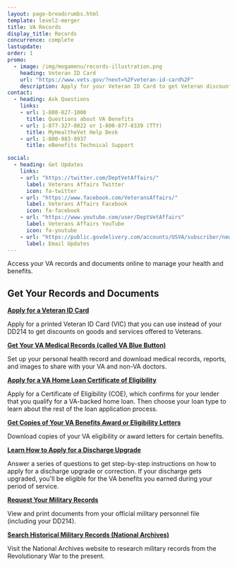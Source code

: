 ```yaml
---
layout: page-breadcrumbs.html
template: level2-merger
title: VA Records
display_title: Records
concurrence: complete
lastupdate:
order: 1
promo:
  - image: /img/megamenu/records-illustration.png
    heading: Veteran ID Card
    url: "https://www.vets.gov/?next=%2Fveteran-id-card%2F"
    description: Apply for your Veteran ID Card to get Veteran discounts on goods and services.
contact:
  - heading: Ask Questions
    links:
    - url: 1-800-827-1000 
      title: Questions about VA Benefits
    - url: 1-877-327-0022 or 1-800-877-8339 (TTY) 
      title: MyHealtheVet Help Desk
    - url: 1-800-983-0937
      title: eBenefits Technical Support

social:
  - heading: Get Updates
    links:
    - url: "https://twitter.com/DeptVetAffairs/"
      label: Veterans Affairs Twitter
      icon: fa-twitter
    - url: "https://www.facebook.com/VeteransAffairs/"
      label: Veterans Affairs Facebook
      icon: fa-facebook
    - url: "https://www.youtube.com/user/DeptVetAffairs"
      label: Veterans Affairs YouTube
      icon: fa-youtube
    - url: "https://public.govdelivery.com/accounts/USVA/subscriber/new"
      label: Email Updates
---
```


<p class="va-introtext">
Access your VA records and documents online to manage your health and benefits.
</p>

<section id="get" class="merger-majorlinks">

  <h2 class="highlight">Get Your Records and Documents</h2>

  <div class="link">
    <a href="https://www.vets.gov/veteran-id-card/"><b>Apply for a Veteran ID Card</b></a>
    <p>Apply for a printed Veteran ID Card (VIC) that you can use instead of your DD214 to get discounts on goods and services offered to Veterans.</p>
  </div>

  <div class="link">
    <a href=""><b>Get Your VA Medical Records (called VA Blue Button)</b></a>
    <p>Set up your personal health record and download medical records, reports, and images to share with your VA and non-VA doctors.</p>
  </div>

  <div class="link">
    <a href="https://vets.gov/housing-assistance/home-loans/apply-for-certificate-of-eligibility/"><b>Apply for a VA Home Loan Certificate of Eligibility</b></a>
    <p>Apply for a Certificate of Eligibility (COE), which confirms for your lender that you qualify for a VA-backed home loan. Then choose your loan type to learn about the rest of the loan application process.</p>
  </div>

  <div class="link">
    <a href="https://www.vets.gov/download-va-letters/"><b>Get Copies of Your VA Benefits Award or Eligibility Letters</b></a>
    <p>Download copies of your VA eligibility or award letters for certain benefits.</p>
  </div>

  <div class="link">
    <a href="https://www.vets.gov/discharge-upgrade-instructions/"><b>Learn How to Apply for a Discharge Upgrade</b></a>
    <p>Answer a series of questions to get step-by-step instructions on how to apply for a discharge upgrade or correction. If your discharge gets upgraded, you'll be eligible for the VA benefits you earned during your period of service.</p>
  </div>

<div class="link">
    <a href="ebenefits.va.gov/ebenefits/about/feature?feature=military-personnel-file"><b>Request Your Military Records</b></a>
    <p>View and print documents from your official military personnel file (including your DD214).</p>
  </div>

  <div class="link">
    <a href="https://www.archives.gov/"><b>Search Historical Military Records (National Archives)</b></a>
    <p>Visit the National Archives website to research military records from the Revolutionary War to the present.</p>
  </div>

</section>

